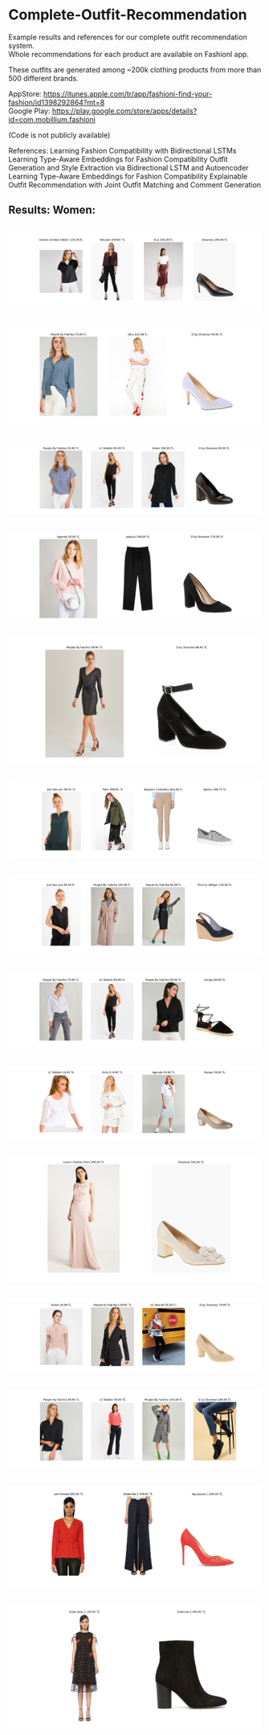 # Complete-Outfit-Recommendation

Example results and references for our complete outfit recommendation system. <br/>
Whole recommendations for each product are available on FashionI app.

These outfits are generated among ~200k clothing products from more than 500 different brands. 

AppStore: https://itunes.apple.com/tr/app/fashioni-find-your-fashion/id1398292864?mt=8 <br/>
Google Play: https://play.google.com/store/apps/details?id=com.mobillium.fashioni <br/>

(Code is not publicly available)

References:
Learning Fashion Compatibility with Bidirectional LSTMs
Learning Type-Aware Embeddings for Fashion Compatibility
Outfit Generation and Style Extraction via Bidirectional LSTM and Autoencoder
Learning Type-Aware Embeddings for Fashion Compatibility
Explainable Outfit Recommendation with Joint Outfit Matching and Comment Generation


Results:
Women:
---
![Example-1](images/21936163_2_2.png)
---
![Example-2](images/21926710_1_2.png)
---
![Example-3](images/19718046_2_2.png)
---
![Example-4](images/20418394_2_2.png)
---
![Example-5](images/20469366_2_2.png)
---
![Example-6](images/20490397_2_2.png)
---
![Example-7](images/20490402_0_2.png)
---
![Example-8](images/20580528_0_2.png)
---
![Example-9](images/20617806_2_2.png)
---
![Example-10](images/20668187_0_2.png)
---
![Example-11](images/20706009_0_2.png)
---
![Example-12](images/21857449_0_2.png)
---
![Example-13](images/21923333_1_2.png)
---
![Example-14](images/21924648_0_2.png)
---
